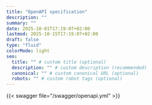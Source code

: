 ```yaml
---
title: "OpenAPI specification"
description: ""
summary: ""
date: 2025-10-01T17:19:07+02:00
lastmod: 2025-10-15T17:19:07+02:00
draft: false
type: "fluid"
colorMode: light
seo:
  title: "" # custom title (optional)
  description: "" # custom description (recommended)
  canonical: "" # custom canonical URL (optional)
  robots: "" # custom robot tags (optional)
---
```


{{< swagger file="/swagger/openapi.yml"  >}}

